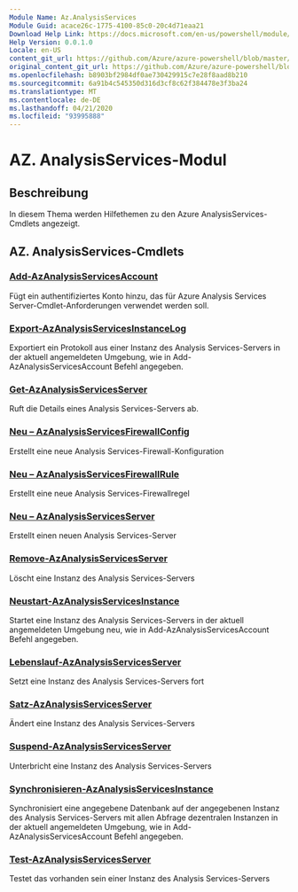```yaml
---
Module Name: Az.AnalysisServices
Module Guid: acace26c-1775-4100-85c0-20c4d71eaa21
Download Help Link: https://docs.microsoft.com/en-us/powershell/module/az.analysisservices
Help Version: 0.0.1.0
Locale: en-US
content_git_url: https://github.com/Azure/azure-powershell/blob/master/src/AnalysisServices/AnalysisServices/help/Az.AnalysisServices.md
original_content_git_url: https://github.com/Azure/azure-powershell/blob/master/src/AnalysisServices/AnalysisServices/help/Az.AnalysisServices.md
ms.openlocfilehash: b8903bf2984df0ae730429915c7e28f8aad8b210
ms.sourcegitcommit: 6a91b4c545350d316d3cf8c62f384478e3f3ba24
ms.translationtype: MT
ms.contentlocale: de-DE
ms.lasthandoff: 04/21/2020
ms.locfileid: "93995888"
---
```

# AZ. AnalysisServices-Modul
## Beschreibung
In diesem Thema werden Hilfethemen zu den Azure AnalysisServices-Cmdlets angezeigt.

## AZ. AnalysisServices-Cmdlets
### [Add-AzAnalysisServicesAccount](Add-AzAnalysisServicesAccount.md)
Fügt ein authentifiziertes Konto hinzu, das für Azure Analysis Services Server-Cmdlet-Anforderungen verwendet werden soll.

### [Export-AzAnalysisServicesInstanceLog](Export-AzAnalysisServicesInstanceLog.md)
Exportiert ein Protokoll aus einer Instanz des Analysis Services-Servers in der aktuell angemeldeten Umgebung, wie in Add-AzAnalysisServicesAccount Befehl angegeben.

### [Get-AzAnalysisServicesServer](Get-AzAnalysisServicesServer.md)
Ruft die Details eines Analysis Services-Servers ab.

### [Neu – AzAnalysisServicesFirewallConfig](New-AzAnalysisServicesFirewallConfig.md)
Erstellt eine neue Analysis Services-Firewall-Konfiguration 

### [Neu – AzAnalysisServicesFirewallRule](New-AzAnalysisServicesFirewallRule.md)
Erstellt eine neue Analysis Services-Firewallregel

### [Neu – AzAnalysisServicesServer](New-AzAnalysisServicesServer.md)
Erstellt einen neuen Analysis Services-Server

### [Remove-AzAnalysisServicesServer](Remove-AzAnalysisServicesServer.md)
Löscht eine Instanz des Analysis Services-Servers

### [Neustart-AzAnalysisServicesInstance](Restart-AzAnalysisServicesInstance.md)
Startet eine Instanz des Analysis Services-Servers in der aktuell angemeldeten Umgebung neu, wie in Add-AzAnalysisServicesAccount Befehl angegeben.

### [Lebenslauf-AzAnalysisServicesServer](Resume-AzAnalysisServicesServer.md)
Setzt eine Instanz des Analysis Services-Servers fort

### [Satz-AzAnalysisServicesServer](Set-AzAnalysisServicesServer.md)
Ändert eine Instanz des Analysis Services-Servers

### [Suspend-AzAnalysisServicesServer](Suspend-AzAnalysisServicesServer.md)
Unterbricht eine Instanz des Analysis Services-Servers

### [Synchronisieren-AzAnalysisServicesInstance](Sync-AzAnalysisServicesInstance.md)
Synchronisiert eine angegebene Datenbank auf der angegebenen Instanz des Analysis Services-Servers mit allen Abfrage dezentralen Instanzen in der aktuell angemeldeten Umgebung, wie in Add-AzAnalysisServicesAccount Befehl angegeben.

### [Test-AzAnalysisServicesServer](Test-AzAnalysisServicesServer.md)
Testet das vorhanden sein einer Instanz des Analysis Services-Servers

